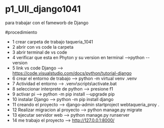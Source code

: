 # p1_UII_django1041
para trabajar con el fameworb de Django

#procedimiento
- 1 crear carpeta de trabajo taqueria_1041
- 2 abrir con vs code la carpeta
- 3 abrir terminal de vs code
- 4 verificar que esta en Phyton y su version en terminal -->python --version
- 5 link vs code Django --> https://code.visualstudio.com/docs/python/tutorial-django
- 6 crear el entorno de trabajo --> python -m virtual venv .venv
- 7 Actividad el entorno --> .venv\scripts\activate.bat
- 8 seleccionar interprete de python --> presione f1
- 9 activar pi --> python -m pip install --upgrade pip
- 10 instalar Django --> python -m pip install django
- 11 creando el proyecto --> django-admin startproject webtaqueria_proy .
- 12 Realizar migracion al proyecto --> python manage.py migrate
- 13 ejecutar servidor web --> python manage.py runserver
- 14 me trabajo el proyecto --> http://127.0.0.1:8000/
